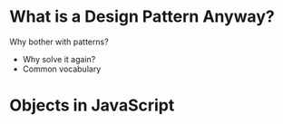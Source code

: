 # What is a Design Pattern Anyway?

Why bother with patterns?
- Why solve it again?
- Common vocabulary

# Objects in JavaScript

